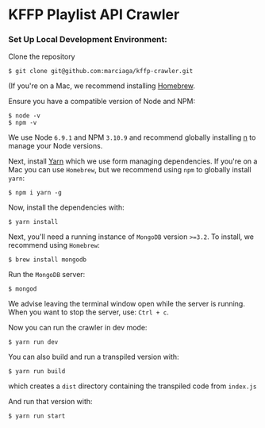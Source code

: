 # KFFP Playlist API Crawler

### Set Up Local Development Environment:

Clone the repository
```
$ git clone git@github.com:marciaga/kffp-crawler.git
```
(If you're on a Mac, we recommend installing [Homebrew](http://brew.sh/).

Ensure you have a compatible version of Node and NPM:
```
$ node -v
$ npm -v
```
We use Node `6.9.1` and NPM `3.10.9` and recommend globally installing [n](https://github.com/tj/n) to manage your Node versions.

Next, install [Yarn](https://yarnpkg.com/) which we use form managing dependencies. If you're on a Mac you can use `Homebrew`, but we recommend using `npm` to globally install `yarn`:
```
$ npm i yarn -g
```

Now, install the dependencies with:
```
$ yarn install
```

Next, you'll need a running instance of `MongoDB` version `>=3.2`. To install, we recommend using `Homebrew`:
```
$ brew install mongodb
```

Run the `MongoDB` server:
```
$ mongod
```
We advise leaving the terminal window open while the server is running. When you want to stop the server, use: `Ctrl + c`.

Now you can run the crawler in dev mode:
```
$ yarn run dev
```

You can also build and run a transpiled version with:
```
$ yarn run build
```
which creates a `dist` directory containing the transpiled code from `index.js`

And run that version with:
```
$ yarn run start
```
